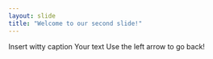 ```yaml
---
layout: slide
title: "Welcome to our second slide!"
---
```


Insert witty caption
Your text
Use the left arrow to go back!

